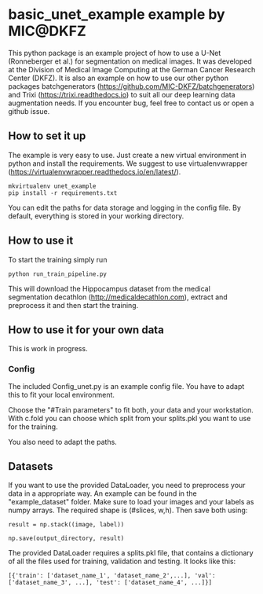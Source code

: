 # basic_unet_example example by MIC@DKFZ
This python package is an example project of how to use a U-Net (Ronneberger et al.) for segmentation on medical images.
It was developed at the Division of Medical Image Computing at the German Cancer
Research Center (DKFZ).
It is also an example on how to use our other python packages batchgenerators (https://github.com/MIC-DKFZ/batchgenerators) and Trixi (https://trixi.readthedocs.io) to suit all our deep learning data augmentation needs.
If you encounter bug, feel free to contact us or open a github issue.


## How to set it up
The example is very easy to use. Just create a new virtual environment in python and install the requirements. We suggest to use virtualenvwrapper (https://virtualenvwrapper.readthedocs.io/en/latest/).
```
mkvirtualenv unet_example
pip install -r requirements.txt
```

You can edit the paths for data storage and logging in the config file. By default, everything is stored in your working directory.

## How to use it
To start the training simply run 
```
python run_train_pipeline.py
```

This will download the Hippocampus dataset from the medical segmentation decathlon (http://medicaldecathlon.com),
extract and preprocess it and then start the training.

## How to use it for your own data
This is work in progress.

### Config

The included Config_unet.py is an example config file. You have to adapt this to fit your local environment.

Choose the "#Train parameters" to fit both, your data and your workstation. 
With c.fold you can choose which split from your splits.pkl you want to use for the training.

You also need to adapt the paths.

## Datasets
If you want to use the provided DataLoader, you need to preprocess your data in a appropriate way. An example can be found in the "example_dataset" folder.
Make sure to load your images and your labels as numpy arrays. The required shape is (#slices, w,h). Then save both using:
```
result = np.stack((image, label))

np.save(output_directory, result)
```

The provided DataLoader requires a splits.pkl file, that contains a dictionary of all the files used for training, validation and testing.
It looks like this:
```
[{'train': ['dataset_name_1', 'dataset_name_2',...], 'val': ['dataset_name_3', ...], 'test': ['dataset_name_4', ...]}]